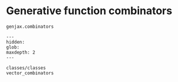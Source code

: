# Generative function combinators

```{automodule}
genjax.combinators
```

```{toctree}
---
hidden:
glob:
maxdepth: 2
---

classes/classes
vector_combinators
```
